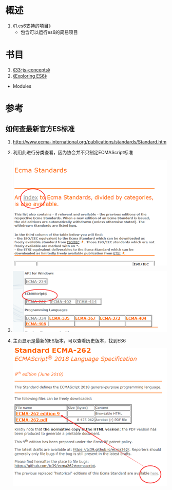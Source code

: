 # 概述

1. 《1.es6支持的项目》
	- 包含可以运行es6的简易项目

# 书目

1. [《33-js-concepts》](https://github.com/leonardomso/33-js-concepts#13-dom-and-layout-trees)
2. [《Exploring ES6》](http://exploringjs.com/es6/index.html#toc_ch_modules)
  - Modules



# 参考

## 如何查最新官方ES标准

1. http://www.ecma-international.org/publications/standards/Standard.htm

2. 利用此进行分类查看，因为协会并不只制定ECMAScript标准

	![1547519780729](README.assets/1547519780729.png)

3. ![1547519907913](README.assets/1547519907913.png)

4. 主页显示是最新的ES版本，可以查看历史版本，找到ES6

	![1547520223231](README.assets/1547520223231.png)